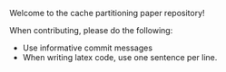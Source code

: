 Welcome to the cache partitioning paper repository!

When contributing, please do the following:
- Use informative commit messages
- When writing latex code, use one sentence per line.
